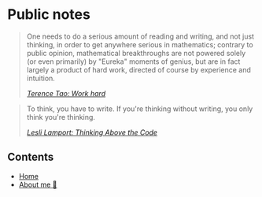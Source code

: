 # Public notes

> One needs to do a serious amount of reading and writing, and not just thinking, in order to get anywhere serious in mathematics; contrary to public opinion, mathematical breakthroughs are not powered solely (or even primarily) by "Eureka" moments of genius, but are in fact largely a product of hard work, directed of course by experience and intuition.
>
> [*Terence Tao: Work hard*](https://terrytao.wordpress.com/career-advice/work-hard/)

> To think, you have to write. If you're thinking without writing, you only think you're thinking.
>
> [*Lesli Lamport: Thinking Above the Code*](https://youtu.be/-4Yp3j_jk8Q)

## Contents

- [Home](index.html)
- [About me 👋](aboutme.md)
